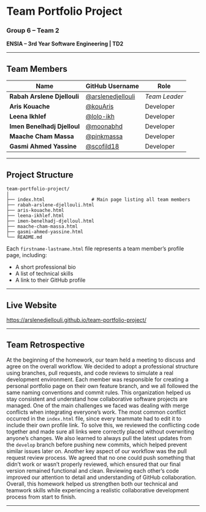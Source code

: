 # Team Portfolio Project

### **Group 6 – Team 2**

**ENSIA – 3rd Year Software Engineering | TD2**

---

## Team Members

| Name                        | GitHub Username                                          | Role             |
| --------------------------- | -------------------------------------------------------- | ---------------- |
| **Rabah Arslene Djellouli** | [@arslenedjellouli](https://github.com/arslenedjellouli) |  *Team Leader* |
| **Aris Kouache**             | [@kouAris](https://github.com/kouAris)                   | Developer        |
| **Leena Ikhlef**            | [@lolo-ikh](https://github.com/lolo-ikh)                 | Developer        |
| **Imen Benelhadj Djelloul** | [@moonabhd](https://github.com/moonabhd)                 | Developer        |
| **Maache Cham Massa**       | [@pinkmassa](https://github.com/pinkmassa)               | Developer        |
| **Gasmi Ahmed Yassine**     | [@scofild18](https://github.com/scofild18)               | Developer        |

---

## Project Structure

```
team-portfolio-project/
│
├── index.html                 # Main page listing all team members
├── rabah-arslene-djellouli.html
├── aris-kouache.html
├── leena-ikhlef.html
├── imen-benelhadj-djelloul.html
├── maache-cham-massa.html
├── gasmi-ahmed-yassine.html
└── README.md
```

Each `firstname-lastname.html` file represents a team member’s profile page, including:

* A short professional bio
* A list of technical skills
* A link to their GitHub profile

---

## Live Website
https://arslenedjellouli.github.io/team-portfolio-project/

---

## Team Retrospective

At the beginning of the homework, our team held a meeting to discuss and agree on the overall workflow. We decided to adopt a professional structure using branches, pull requests, and code reviews to simulate a real development environment. Each member was responsible for creating a personal portfolio page on their own feature branch, and we all followed the same naming conventions and commit rules. This organization helped us stay consistent and understand how collaborative software projects are managed. One of the main challenges we faced was dealing with merge conflicts when integrating everyone’s work. The most common conflict occurred in the `index.html` file, since every teammate had to edit it to include their own profile link. To solve this, we reviewed the conflicting code together and made sure all links were correctly placed without overwriting anyone’s changes. We also learned to always pull the latest updates from the `develop` branch before pushing new commits, which helped prevent similar issues later on. Another key aspect of our workflow was the pull request review process. We agreed that no one could push something that didn’t work or wasn’t properly reviewed, which ensured that our final version remained functional and clean. Reviewing each other’s code improved our attention to detail and understanding of GitHub collaboration. Overall, this homework helped us strengthen both our technical and teamwork skills while experiencing a realistic collaborative development process from start to finish.


---